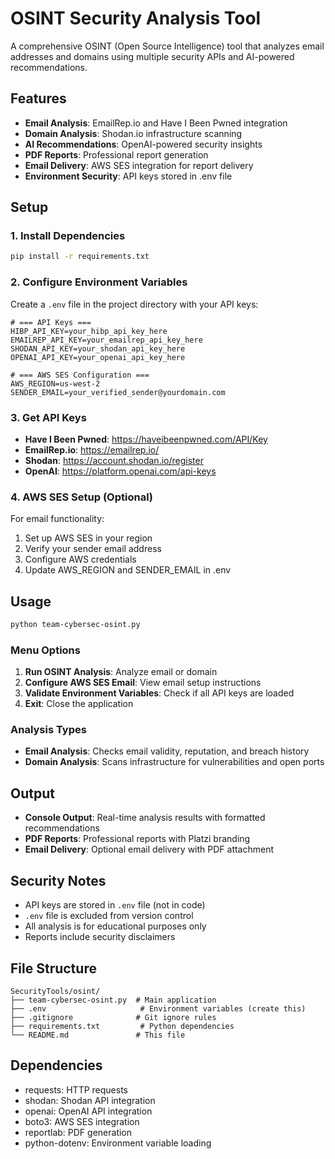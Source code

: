 # OSINT Security Analysis Tool

A comprehensive OSINT (Open Source Intelligence) tool that analyzes email addresses and domains using multiple security APIs and AI-powered recommendations.

## Features

- **Email Analysis**: EmailRep.io and Have I Been Pwned integration
- **Domain Analysis**: Shodan.io infrastructure scanning
- **AI Recommendations**: OpenAI-powered security insights
- **PDF Reports**: Professional report generation
- **Email Delivery**: AWS SES integration for report delivery
- **Environment Security**: API keys stored in .env file

## Setup

### 1. Install Dependencies

```bash
pip install -r requirements.txt
```

### 2. Configure Environment Variables

Create a `.env` file in the project directory with your API keys:

```env
# === API Keys ===
HIBP_API_KEY=your_hibp_api_key_here
EMAILREP_API_KEY=your_emailrep_api_key_here
SHODAN_API_KEY=your_shodan_api_key_here
OPENAI_API_KEY=your_openai_api_key_here

# === AWS SES Configuration ===
AWS_REGION=us-west-2
SENDER_EMAIL=your_verified_sender@yourdomain.com
```

### 3. Get API Keys

- **Have I Been Pwned**: https://haveibeenpwned.com/API/Key
- **EmailRep.io**: https://emailrep.io/
- **Shodan**: https://account.shodan.io/register
- **OpenAI**: https://platform.openai.com/api-keys

### 4. AWS SES Setup (Optional)

For email functionality:
1. Set up AWS SES in your region
2. Verify your sender email address
3. Configure AWS credentials
4. Update AWS_REGION and SENDER_EMAIL in .env

## Usage

```bash
python team-cybersec-osint.py
```

### Menu Options

1. **Run OSINT Analysis**: Analyze email or domain
2. **Configure AWS SES Email**: View email setup instructions
3. **Validate Environment Variables**: Check if all API keys are loaded
4. **Exit**: Close the application

### Analysis Types

- **Email Analysis**: Checks email validity, reputation, and breach history
- **Domain Analysis**: Scans infrastructure for vulnerabilities and open ports

## Output

- **Console Output**: Real-time analysis results with formatted recommendations
- **PDF Reports**: Professional reports with Platzi branding
- **Email Delivery**: Optional email delivery with PDF attachment

## Security Notes

- API keys are stored in `.env` file (not in code)
- `.env` file is excluded from version control
- All analysis is for educational purposes only
- Reports include security disclaimers

## File Structure

```
SecurityTools/osint/
├── team-cybersec-osint.py  # Main application
├── .env                     # Environment variables (create this)
├── .gitignore              # Git ignore rules
├── requirements.txt         # Python dependencies
└── README.md               # This file
```

## Dependencies

- requests: HTTP requests
- shodan: Shodan API integration
- openai: OpenAI API integration
- boto3: AWS SES integration
- reportlab: PDF generation
- python-dotenv: Environment variable loading 
